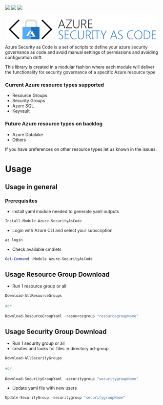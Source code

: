 ![](https://xpirit.visualstudio.com/_apis/public/build/definitions/b0d59b52-bc4d-4af7-a6a2-768ae3158e76/101/badge)
![](https://img.shields.io/powershellgallery/v/azure-securityascode.svg)
![](https://img.shields.io/powershellgallery/dt/azure-securityascode.svg)

![Azure Security as Code](./img/logo.png "Azure Security as Code")
Azure Security as Code is a set of scripts to define your azure security governance as code and avoid manual settings of permissions and avoiding configuration drift.

This library is created in a modular fashion where each module will deliver the functionality for security governance of a specific Azure resource type

### Current Azure resource types supported
* Resource Groups
* Security Groups
* Azure SQL
* Keyvault

### Future Azure resource types on backlog
* Azure Datalake
* Others

If you have preferences on other resource types let us known in the issues.

# Usage

## Usage in general ##


### Prerequisites
* install yaml module needed to generate yaml outputs
```powershell
Install-Module Azure-SecurityAsCode
```

* Login with Azure CLI and select your subscription

```powershell
az login
```

* Check available cmdlets
```powershell
Get-Command -Module Azure-SecurityAsCode
```

## Usage Resource Group Download ##

* Run 1 resource group or all

```powershell
Download-AllResourceGroups

#or

Download-ResourceGroupYaml -resourcegroup "resourcegroupName"
```

## Usage Security Group Download ##

* Run 1 security group or all
* creates and looks for files in directory ad-group

```powershell
Download-AllSecurityGroups

#or

Download-SecurityGroupYaml -securitygroup "securitygroupName"
```

* Update yaml file with new users

```powershell
Update-SecurityGroup -securitygroup "securitygroupName"
```
